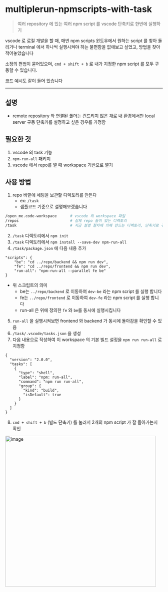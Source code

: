 # multiplerun-npmscripts-with-task

> 여러 repository 에 있는 여러 npm script 를 vscode 단축키로 한번에 실행하기

vscode 로 로컬 개발을 할 때,
매번 npm scripts 윈도우에서 원하는 script 를 찾아 돌리거나 terminal 에서 하나씩 실행시켜야 하는 불편함을 없애보고 싶었고, 방법을 찾아 적어놓았습니다

소정의 편법이 묻어있으며, `cmd + shift + b` 로 내가 지정한 npm script 를 모두 구동할 수 있습니다.

코드 예시도 같이 들어 있습니다

----

## 설명

- remote repository 와 연결된 폴더는 건드리지 않은 채로 내 환경에서만 local server 구동 단축키를 설정하고 싶은 경우를 가정함

## 필요한 것

1. vscode 의 task 기능
2. `npm-run-all` 패키지
3. vscode 에서 repo를 열 때 workspace 기반으로 열기

## 사용 방법

1. repo 바깥에 세팅을 보관할 디렉토리를 만든다
    - ex: `/task`
    - 샘플코드 기준으로 설명해보겠습니다
```bash
/open_me.code-workspace      # vscode 의 workspace 파일
/repos                       # 실제 repo 들이 있는 디렉토리
/task                        # 지금 설명 절차에 의해 만드는 디렉토리, 단축키로 구동하는 설정을 여기에 넣는 개인화 디렉토리 입니다.
```

2. `/task` 디렉토리에서 `npm init`
3. `/task` 디렉토리에서 `npm install --save-dev npm-run-all`
4. `/task/package.json` 에 다음 내용 추가
```
"scripts": {
    "be": "cd ../repo/backend && npm run dev",
    "fe": "cd ../repo/frontend && npm run dev",
    "run-all": "npm-run-all --parallel fe be"
}
```
  - 위 스크립트의 의미
    - be는 `../repo/backend` 로 이동하여 `dev-be` 라는 npm script 를 실행 합니다
    - fe는 `../repo/frontend` 로 이동하여 `dev-fe` 라는 npm script 를 실행 합니다
    - run-all 은 위에 정의한 `fe` 와 `be`를 동시에 실행시킵니다

5. `run-all` 을 실행시켜보면 frontend 와 backend 가 동시에 돌아감을 확인할 수 있음
6. `/task/.vscode/tasks.json` 을 생성
7. 다음 내용으로 작성하여 이 workspace 의 기본 빌드 설정을 `npm run run-all` 로 지정함
```
{
  "version": "2.0.0",
  "tasks": [
    {
      "type": "shell",
      "label": "npm: run-all",
      "command": "npm run run-all",
      "group": {
        "kind": "build",
        "isDefault": true
      }
    }
  ]
}
```
8. `cmd + shift + b` (빌드 단축키) 를 눌러서 2개의 npm script 가 잘 돌아가는지 확인

<img width="482" alt="image" src="https://user-images.githubusercontent.com/56115607/205822641-e7789b03-4657-417d-9b6e-40d88fa9911d.png">
